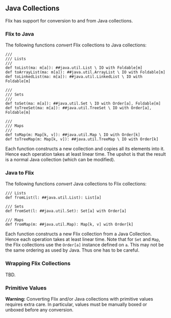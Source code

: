 ## Java Collections

Flix has support for conversion to and from Java collections. 

### Flix to Java

The following functions _convert_ Flix collections to Java collections:

```flix
///
/// Lists
///
def toList(ma: m[a]): ##java.util.List \ IO with Foldable[m]
def toArrayList(ma: m[a]): ##java.util.ArrayList \ IO with Foldable[m]
def toLinkedList(ma: m[a]): ##java.util.LinkedList \ IO with Foldable[m]

///
/// Sets
///
def toSet(ma: m[a]): ##java.util.Set \ IO with Order[a], Foldable[m]
def toTreeSet(ma: m[a]): ##java.util.TreeSet \ IO with Order[a], Foldable[m]

///
/// Maps
///
def toMap(m: Map[k, v]): ##java.util.Map \ IO with Order[k]
def toTreeMap(m: Map[k, v]): ##java.util.TreeMap \ IO with Order[k] 
```

Each function constructs a new collection and copies all its elements into it.
Hence each operation takes at least linear time. The upshot is that the result
is a normal Java collection (which can be modified). 

### Java to Flix

The following functions _convert_ Java collections to Flix collections:

```flix
/// Lists
def fromList(l: ##java.util.List): List[a]

/// Sets
def fromSet(l: ##java.util.Set): Set[a] with Order[a]

/// Maps
def fromMap(m: ##java.util.Map): Map[k, v] with Order[k]
```

Each function constructs a new Flix collection from a Java Collection. Hence
each operation takes at least linear time. Note that for `Set` and `Map`, the
Flix collections use the `Order[a]` instance defined on `a`. This may not be the
same ordering as used by Java. Thus one has to be careful.

### Wrapping Flix Collections

TBD.

### Primitive Values

**Warning:** Converting Flix and/or Java collections with primitive values
requires extra care. In particular, values must be manually boxed or unboxed
before any conversion.